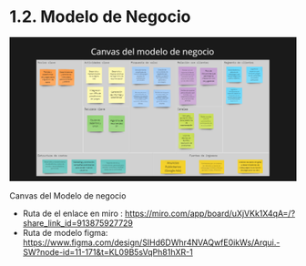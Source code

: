 # 1.2. Modelo de Negocio
![Modelo de Negocio](Modelo.png)

Canvas del Modelo de negocio
- Ruta de el enlace en miro : https://miro.com/app/board/uXjVKk1X4qA=/?share_link_id=913875927729
- Ruta de modelo figma: https://www.figma.com/design/SIHd6DWhr4NVAQwfE0ikWs/Arqui.-SW?node-id=11-171&t=KL09B5sVqPh81hXR-1
